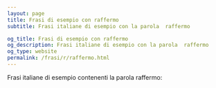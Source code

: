 ```yaml
---
layout: page
title: Frasi di esempio con raffermo 
subtitle: Frasi italiane di esempio con la parola  raffermo

og_title: Frasi di esempio con raffermo 
og_description: Frasi italiane di esempio con la parola  raffermo
og_type: website
permalink: /frasi/r/raffermo.html
---
```


Frasi italiane di esempio contenenti la parola raffermo:


